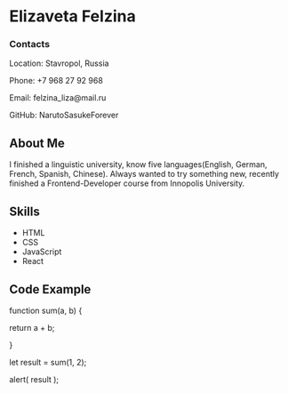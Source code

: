 <h1>Elizaveta Felzina</h1>
<h3>Contacts</h3>
<p>Location: Stavropol, Russia</p>
<p>Phone: +7 968 27 92 968</p>
<p>Email: felzina_liza@mail.ru</p>
<p>GitHub: NarutoSasukeForever</p>
<h2>About Me</h2>
I finished a linguistic university, know five languages(English, German, French, Spanish, Chinese). Always wanted to try something new, recently finished a Frontend-Developer course from Innopolis University.
<h2>Skills</h2>
<ul>
<li>HTML
<li>CSS
<li>JavaScript
<li>React
</ul>
<h2>Code Example</h2>
<p>function sum(a, b) {</p>
<p>  return a + b;</p>
<p>}</p>

<p>let result = sum(1, 2);</p>
<p>alert( result );</p>


